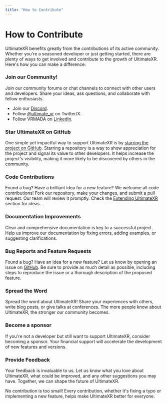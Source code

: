 ```yaml
---
title: "How to Contribute"
---
```


# How to Contribute

UltimateXR benefits greatly from the contributions of its active community. Whether you're a seasoned developer or just getting started, there are plenty of ways to get involved and contribute to the growth of UltimateXR. Here's how you can make a difference:

### Join our Community!

Join our community forums or chat channels to connect with other users and developers. Share your ideas, ask questions, and collaborate with fellow enthusiasts.

- Join our [Discord](https://discord.gg/GXHdneaFjA).
- Follow [@ultimate_xr](https://twitter.com/ultimate_xr) on Twitter/X.
- Follow VRMADA on [LinkedIn](https://www.linkedin.com/company/vrmada/).

### Star UltimateXR on GitHub

One simple yet impactful way to support UltimateXR is by [starring the project on GitHub](https://github.com/VRMADA/ultimatexr-unity/). Starring a repository is a way to show appreciation for the project and signal its value to other developers. It helps increase the project's visibility, making it more likely to be discovered by others in the community.

### Code Contributions

Found a bug? Have a brilliant idea for a new feature? We welcome all code contributions! Fork our repository, make your changes, and submit a pull request. Our team will review it promptly.
Check the [Extending UltimateXR](/docs/programming-guide/architecture-extending-ultimatexr) section for ideas.

### Documentation Improvements

Clear and comprehensive documentation is key to a successful project. Help us improve our documentation by fixing errors, adding examples, or suggesting clarifications.

### Bug Reports and Feature Requests

Found a bug? Have an idea for a new feature? Let us know by opening an issue on [GitHub](https://github.com/VRMADA/ultimatexr-unity/). Be sure to provide as much detail as possible, including steps to reproduce the issue or a thorough description of the proposed feature.

### Spread the Word

Spread the word about UltimateXR! Share your experiences with others, write blog posts, or give talks at conferences. The more people know about UltimateXR, the stronger our community becomes.

### Become a sponsor

If you're not a developer but still want to support UltimateXR, consider becoming a sponsor. Your financial support will accelerate the development of new features and versions.

### Provide Feedback

Your feedback is invaluable to us. Let us know what you love about UltimateXR, what could be improved, and any other suggestions you may have. Together, we can shape the future of UltimateXR.

No contribution is too small! Every contribution, whether it's fixing a typo or implementing a new feature, helps make UltimateXR better for everyone.

